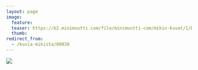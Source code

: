 ```yaml
---
layout: page
image:
  feature:
  teaser: https://b2.minimuutti.com/file/minimuutti-com/mikin-kuvat/1/DSC01791-245px.jpg
  thumb:
redirect_from:
  - /kuvia-mikista/00038
---
```


![](https://b2.minimuutti.com/file/minimuutti-com/mikin-kuvat/1/DSC01791-800px.jpg)

